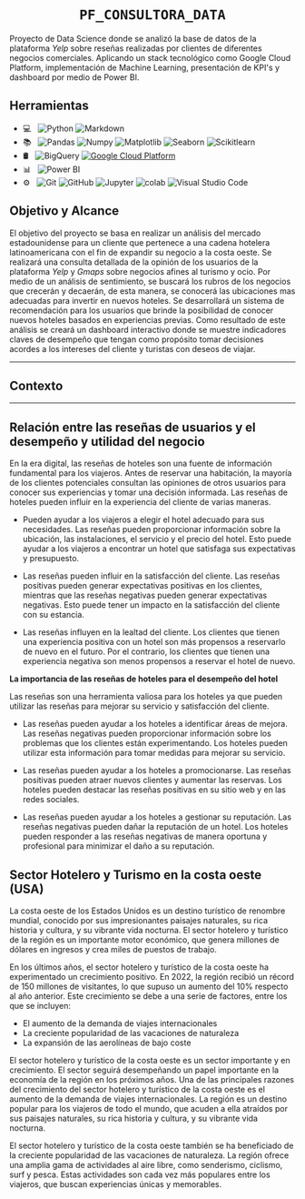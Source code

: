 # <h1 align=center>**`PF_CONSULTORA_DATA`**</h1>

Proyecto de Data Science donde se analizó la base de datos de la plataforma *Yelp* sobre reseñas realizadas por clientes de diferentes negocios comerciales. Aplicando un stack tecnológico como Google Cloud Platform, implementación de Machine Learning, presentación de KPI's y dashboard por medio de Power BI.

## Herramientas

- 💻 &nbsp;
  ![Python](https://img.shields.io/badge/-Python-333333?style=flat&logo=python)
  ![Markdown](https://img.shields.io/badge/-Markdown-333333?style=flat&logo=markdown)
- 📚 &nbsp;
  ![Pandas](https://img.shields.io/badge/-Pandas-333333?style=flat&logo=pandas)
  ![Numpy](https://img.shields.io/badge/-Numpy-333333?style=flat&logo=numpy)
  ![Matplotlib](https://img.shields.io/badge/-Matplotlib-333333?style=flat&logo=matplotlib)
  ![Seaborn](https://img.shields.io/badge/-Seaborn-333333?style=flat&logo=seaborn)
  ![Scikitlearn](https://img.shields.io/badge/-Scikitlearn-333333?style=flat&logo=scikitlearn)
- 🛢 &nbsp;
  ![BigQuery](https://img.shields.io/badge/-BigQuery-333333?style=flat&logo=bigquery)
  [![Google Cloud Platform](https://img.shields.io/badge/GoogleCloudPlatform-Up-<COLOR>.svg)](https://shields.io/)
- 📊 &nbsp;
  ![Power BI](https://img.shields.io/badge/-Power%20BI-333333?style=flat&logo=powerbi)
- ⚙ &nbsp;
  ![Git](https://img.shields.io/badge/-Git-333333?style=flat&logo=git)
  ![GitHub](https://img.shields.io/badge/-GitHub-333333?style=flat&logo=github)
  ![Jupyter](https://img.shields.io/badge/-Jupyter-333333?style=flat&logo=jupyter)
  ![colab](https://img.shields.io/badge/-colab-333333?style=flat&logo=colabbadge)
  ![Visual Studio Code](https://img.shields.io/badge/-Visual%20Studio%20Code-333333?style=flat&logo=visual-studio-code&logoColor=007ACC)

## Objetivo y Alcance

El objetivo del proyecto se basa en realizar un análisis del mercado estadounidense para un cliente que pertenece a una cadena hotelera latinoamericana con el fin de expandir su negocio a la costa oeste. Se realizará una consulta detallada de la opinión de los usuarios de la plataforma *Yelp* y *Gmaps* sobre negocios afines al turismo y ocio. Por medio de un análisis de sentimiento, se buscará los rubros de los negocios que crecerán y decaerán, de esta manera, se conocerá las ubicaciones mas adecuadas para invertir en nuevos hoteles. Se desarrollará un sistema de recomendación para los usuarios que brinde la posibilidad de conocer nuevos hoteles basados en experiencias previas. Como resultado de este análisis se creará un dashboard interactivo donde se muestre indicadores claves de desempeño que tengan como propósito tomar decisiones acordes a los intereses del cliente y turistas con deseos de viajar.

---
## Contexto
---
## Relación entre las reseñas de usuarios y el desempeño y utilidad del negocio

En la era digital, las reseñas de hoteles son una fuente de información fundamental para los viajeros. Antes de reservar una habitación, la mayoría de los clientes potenciales consultan las opiniones de otros usuarios para conocer sus experiencias y tomar una decisión informada. Las reseñas de hoteles pueden influir en la experiencia del cliente de varias maneras. 

- Pueden ayudar a los viajeros a elegir el hotel adecuado para sus necesidades. Las reseñas pueden proporcionar información sobre la ubicación, las instalaciones, el servicio y el precio del hotel. Esto puede ayudar a los viajeros a encontrar 
  un hotel que satisfaga sus expectativas y presupuesto.

- Las reseñas pueden influir en la satisfacción del cliente. Las reseñas positivas pueden generar expectativas positivas en los clientes, mientras que las reseñas negativas pueden generar expectativas negativas. Esto puede tener un impacto en 
  la satisfacción del cliente con su estancia.

- Las reseñas influyen en la lealtad del cliente. Los clientes que tienen una experiencia positiva con un hotel son más propensos a reservarlo de nuevo en el futuro. Por el contrario, los clientes que tienen una experiencia negativa son menos 
  propensos a reservar el hotel de nuevo.

**La importancia de las reseñas de hoteles para el desempeño del hotel**

Las reseñas son una herramienta valiosa para los hoteles ya que pueden utilizar las reseñas para mejorar su servicio y satisfacción del cliente.

- Las reseñas pueden ayudar a los hoteles a identificar áreas de mejora. Las reseñas negativas pueden proporcionar información sobre los problemas que los clientes están experimentando. Los hoteles pueden utilizar esta información para tomar 
  medidas para mejorar su servicio.

- Las reseñas pueden ayudar a los hoteles a promocionarse. Las reseñas positivas pueden atraer nuevos clientes y aumentar las reservas. Los hoteles pueden destacar las reseñas positivas en su sitio web y en las redes sociales.

- Las reseñas pueden ayudar a los hoteles a gestionar su reputación. Las reseñas negativas pueden dañar la reputación de un hotel. Los hoteles pueden responder a las reseñas negativas de manera oportuna y profesional para minimizar el daño a su 
  reputación.

## Sector Hotelero y Turismo en la costa oeste (USA)

La costa oeste de los Estados Unidos es un destino turístico de renombre mundial, conocido por sus impresionantes paisajes naturales, su rica historia y cultura, y su vibrante vida nocturna. El sector hotelero y turístico de la región es un importante motor económico, que genera millones de dólares en ingresos y crea miles de puestos de trabajo.

En los últimos años, el sector hotelero y turístico de la costa oeste ha experimentado un crecimiento positivo. En 2022, la región recibió un récord de 150 millones de visitantes, lo que supuso un aumento del 10% respecto al año anterior. Este crecimiento se debe a una serie de factores, entre los que se incluyen:

- El aumento de la demanda de viajes internacionales
- La creciente popularidad de las vacaciones de naturaleza
- La expansión de las aerolíneas de bajo coste
  
El sector hotelero y turístico de la costa oeste es un sector importante y en crecimiento. El sector seguirá desempeñando un papel importante en la economía de la región en los próximos años. Una de las principales razones del crecimiento del sector hotelero y turístico de la costa oeste es el aumento de la demanda de viajes internacionales. La región es un destino popular para los viajeros de todo el mundo, que acuden a ella atraídos por sus paisajes naturales, su rica historia y cultura, y su vibrante vida nocturna.

El sector hotelero y turístico de la costa oeste también se ha beneficiado de la creciente popularidad de las vacaciones de naturaleza. La región ofrece una amplia gama de actividades al aire libre, como senderismo, ciclismo, surf y pesca. Estas actividades son cada vez más populares entre los viajeros, que buscan experiencias únicas y memorables.

